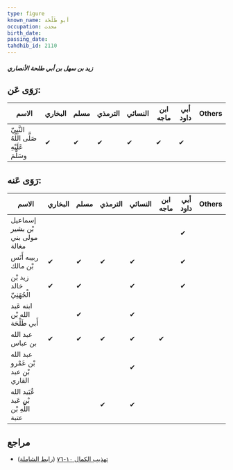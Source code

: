 ```yaml
---
type: figure
known_name: أبو طَلْحَة
occupation: محدث
birth_date:
passing_date:
tahdhib_id: 2110
---
```

##### زيد بن سهل بن أبي طلحة الأنصاري

## رَوَى عَن:
| الاسم                                      | البخاري | مسلم | الترمذي | النسائي | ابن ماجه | أبي داود | Others |
| ------------------------------------------ | ------- | ---- | ------- | ------- | -------- | -------- | ------ |
| النَّبِيّ صَلَّى اللَّهُ عَلَيْهِ وسَلَّمَ | ✔       | ✔    | ✔       | ✔       | ✔        | ✔        |        |
## رَوَى عَنه:
| الاسم                                 | البخاري | مسلم | الترمذي | النسائي | ابن ماجه | أبي داود | Others |
| ------------------------------------- | ------- | ---- | ------- | ------- | -------- | -------- | ------ |
| إسماعيل بْن بشير مولى بني مغالة       |         |      |         |         |          | ✔        |        |
| ربيبه أَنَس بْن مالك                  | ✔       | ✔    | ✔       | ✔       |          | ✔        |        |
| زيد بْن خالد الْجُهَنِيّ              | ✔       | ✔    |         | ✔       |          | ✔        |        |
| ابنه عَبد الله بْن أَبي طَلْحَة       |         | ✔    |         | ✔       |          |          |        |
| عبد الله بن عباس                      | ✔       | ✔    | ✔       | ✔       | ✔        |          |        |
| عبد الله بْن عَمْرو بْن عبد القاري    |         |      |         | ✔       |          |          |        |
| عُبَيد الله بْن عَبد اللَّهِ بْن عتبة |         |      | ✔       | ✔       |          |          |        |
## مراجع
- [تهذيب الكمال ١٠-٧٦](obsidian://open?vault=Tahdhib-al-Kamal&file=Figures/٢١١٠-زيد%20بن%20سهل%20بن%20أبي%20طلحة%20الأنصاري) ([رابط الشاملة](https://shamela.ws/book/3722/4848))
